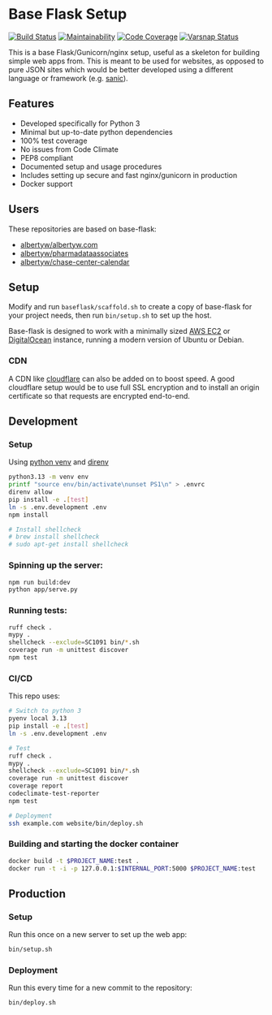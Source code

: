 # Base Flask Setup

[![Build Status](https://drone.albertyw.com/api/badges/albertyw/base-flask/status.svg)](https://drone.albertyw.com/albertyw/base-flask)
[![Maintainability](https://qlty.sh/gh/albertyw/projects/albertyw.com/maintainability.svg)](https://qlty.sh/gh/albertyw/projects/albertyw.com)
[![Code Coverage](https://qlty.sh/gh/albertyw/projects/albertyw.com/coverage.svg)](https://qlty.sh/gh/albertyw/projects/albertyw.com)
[![Varsnap Status](https://www.varsnap.com/project/bcc034eb-19df-42dc-aa30-8765868f10ec/varsnap_badge.svg)](https://www.varsnap.com/project/bcc034eb-19df-42dc-aa30-8765868f10ec/)

This is a base Flask/Gunicorn/nginx setup, useful as a skeleton for building
simple web apps from.  This is meant to be used for websites, as opposed to
pure JSON sites which would be better developed using a different language or
framework (e.g. [sanic](https://github.com/channelcat/sanic)).

Features
--------

 - Developed specifically for Python 3
 - Minimal but up-to-date python dependencies
 - 100% test coverage
 - No issues from Code Climate
 - PEP8 compliant
 - Documented setup and usage procedures
 - Includes setting up secure and fast nginx/gunicorn in production
 - Docker support

Users
-----

These repositories are based on base-flask:

 - [albertyw/albertyw.com](https://github.com/albertyw/albertyw.com)
 - [albertyw/pharmadataassociates](https://github.com/albertyw/pharmadataassociates)
 - [albertyw/chase-center-calendar](https://github.com/albertyw/chase-center-calendar)

Setup
-----

Modify and run `baseflask/scaffold.sh` to create a copy of base-flask for your
project needs, then run `bin/setup.sh` to set up the host.

Base-flask is designed to work with a minimally sized [AWS EC2](https://aws.amazon.com/ec2/instance-types/)
or [DigitalOcean](https://www.digitalocean.com/pricing/droplets)
instance, running a modern version of Ubuntu or Debian.

### CDN

A CDN like [cloudflare](https://www.cloudflare.com/) can also be added on to boost
speed.  A good cloudflare setup would be to use full SSL encryption and to
install an origin certificate so that requests are encrypted end-to-end.

Development
-----------

### Setup
Using [python venv](https://docs.python.org/3/library/venv.html) and
[direnv](https://github.com/direnv/direnv)

```bash
python3.13 -m venv env
printf "source env/bin/activate\nunset PS1\n" > .envrc
direnv allow
pip install -e .[test]
ln -s .env.development .env
npm install

# Install shellcheck
# brew install shellcheck
# sudo apt-get install shellcheck
```

### Spinning up the server:

```bash
npm run build:dev
python app/serve.py
```

### Running tests:

```bash
ruff check .
mypy .
shellcheck --exclude=SC1091 bin/*.sh
coverage run -m unittest discover
npm test
```

### CI/CD

This repo uses:

```bash
# Switch to python 3
pyenv local 3.13
pip install -e .[test]
ln -s .env.development .env

# Test
ruff check .
mypy .
shellcheck --exclude=SC1091 bin/*.sh
coverage run -m unittest discover
coverage report
codeclimate-test-reporter
npm test

# Deployment
ssh example.com website/bin/deploy.sh
```

### Building and starting the docker container

```bash
docker build -t $PROJECT_NAME:test .
docker run -t -i -p 127.0.0.1:$INTERNAL_PORT:5000 $PROJECT_NAME:test
```

Production
----------

### Setup

Run this once on a new server to set up the web app:

```bash
bin/setup.sh
```

### Deployment

Run this every time for a new commit to the repository:

```bash
bin/deploy.sh
```
